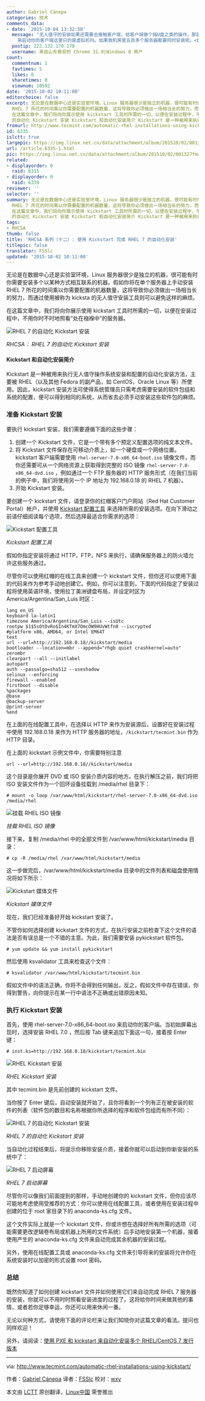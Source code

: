 ```yaml
---
author: Gabriel Cánepa
categories: 技术
comments_data:
- date: '2015-10-04 13:32:50'
  message: "无人值守的安装如果还需要去接触客户端，给客户端做个插U盘之类的操作，那就不叫无人值守了。使用 rhel-server-7.0-x86_64-boot.iso
    来启动你的客户端这里只的是虚拟机吗。如果我机房里五百多个服务器都要同时安装呢。<br />\r\n小编能否再续一篇。"
  postip: 222.132.170.178
  username: 来自山东泰安的 Chrome 31.0|Windows 8 用户
count:
  commentnum: 1
  favtimes: 5
  likes: 0
  sharetimes: 0
  viewnum: 10592
date: '2015-10-02 10:11:00'
editorchoice: false
excerpt: 无论是在数据中心还是实验室环境，Linux 服务器很少是独立的机器，很可能有时你需要安装多个以某种方式相互联系的机器。假如你将在单个服务器上手动安装
  RHEL 7 所花的时间乘以你需要配置的机器数量，这将导致你必须做出一场相当长的努力，而通过使用被称为 kicksta 的无人值守安装工具则可以避免这样的麻烦。
  在这篇文章中，我们将向你展示使用 kickstart 工具时所需的一切，以便在安装过程中，不用你时不时地照看处在襁褓中的服务器。  RHCSA： RHEL 7
  的自动化 Kickstart 安装 Kickstart 和自动化安装简介 Kickstart 是一种被用来执行
fromurl: http://www.tecmint.com/automatic-rhel-installations-using-kickstart/
id: 6335
islctt: true
largepic: https://img.linux.net.cn/data/attachment/album/201510/02/001327fm47537gc375f47z.jpg
url: /article-6335-1.html
pic: https://img.linux.net.cn/data/attachment/album/201510/02/001327fm47537gc375f47z.jpg.thumb.jpg
related:
- displayorder: 0
  raid: 6315
- displayorder: 0
  raid: 6339
reviewer: ''
selector: ''
summary: 无论是在数据中心还是实验室环境，Linux 服务器很少是独立的机器，很可能有时你需要安装多个以某种方式相互联系的机器。假如你将在单个服务器上手动安装
  RHEL 7 所花的时间乘以你需要配置的机器数量，这将导致你必须做出一场相当长的努力，而通过使用被称为 kicksta 的无人值守安装工具则可以避免这样的麻烦。
  在这篇文章中，我们将向你展示使用 kickstart 工具时所需的一切，以便在安装过程中，不用你时不时地照看处在襁褓中的服务器。  RHCSA： RHEL 7
  的自动化 Kickstart 安装 Kickstart 和自动化安装简介 Kickstart 是一种被用来执行
tags:
- RHCSA
thumb: false
title: 'RHCSA 系列（十二）: 使用 Kickstart 完成 RHEL 7 的自动化安装'
titlepic: false
translator: FSSlc
updated: '2015-10-02 10:11:00'
---
```


无论是在数据中心还是实验室环境，Linux 服务器很少是独立的机器，很可能有时你需要安装多个以某种方式相互联系的机器。假如你将在单个服务器上手动安装 RHEL 7 所花的时间乘以你需要配置的机器数量，这将导致你必须做出一场相当长的努力，而通过使用被称为 kicksta 的无人值守安装工具则可以避免这样的麻烦。


在这篇文章中，我们将向你展示使用 kickstart 工具时所需的一切，以便在安装过程中，不用你时不时地照看“处在襁褓中”的服务器。


![RHEL 7 的自动化 Kickstart 安装](/data/attachment/album/201510/02/001327fm47537gc375f47z.jpg)


*RHCSA： RHEL 7 的自动化 Kickstart 安装*


#### Kickstart 和自动化安装简介


Kickstart 是一种被用来执行无人值守操作系统安装和配置的自动化安装方法，主要被 RHEL（以及其他 Fedora 的副产品，如 CentOS，Oracle Linux 等）所使用。因此，kickstart 安装方法可使得系统管理员只需考虑需要安装的软件包组和系统的配置，便可以得到相同的系统，从而省去必须手动安装这些软件包的麻烦。


### 准备 Kickstart 安装


要执行 kickstart 安装，我们需要遵循下面的这些步骤：


1. 创建一个 Kickstart 文件，它是一个带有多个预定义配置选项的纯文本文件。
2. 将 Kickstart 文件保存在可移动介质上，如一个硬盘或一个网络位置。kickstart 客户端需要使用 `rhel-server-7.0-x86_64-boot.iso` 镜像文件，而你还需要可从一个网络资源上获取得到完整的 ISO 镜像 `rhel-server-7.0-x86_64-dvd.iso` ，例如通过一个 FTP 服务器的 HTTP 服务形式（在我们当前的例子中，我们将使用另一个 IP 地址为 192.168.0.18 的 RHEL 7 机器）。
3. 开始 Kickstart 安装。


要创建一个 kickstart 文件，请登录你的红帽客户门户网站（Red Hat Customer Portal）帐户，并使用 [Kickstart 配置工具](https://access.redhat.com/labs/kickstartconfig/) 来选择所需的安装选项。在向下滑动之前请仔细阅读每个选项，然后选择最适合你需求的选项：


![Kickstart 配置工具](/data/attachment/album/201510/02/001329qrjfjrrbe6kbysyh.png)


*Kickstart 配置工具*


假如你指定安装将通过 HTTP，FTP，NFS 来执行，请确保服务器上的防火墙允许这些服务通过。


尽管你可以使用红帽的在线工具来创建一个 kickstart 文件，但你还可以使用下面的代码来作为参考手动地创建它。例如，你可以注意到，下面的代码指定了安装过程将使用英语环境，使用拉丁美洲键盘布局，并设定时区为 America/Argentina/San\_Luis 时区：



```
lang en_US
keyboard la-latin1
timezone America/Argentina/San_Luis --isUtc
rootpw $1$5sOtDvRo$In4KTmX7OmcOW9HUvWtfn0 --iscrypted
#platform x86, AMD64, or Intel EM64T
text
url --url=http://192.168.0.18//kickstart/media
bootloader --location=mbr --append="rhgb quiet crashkernel=auto"
zerombr
clearpart --all --initlabel
autopart
auth --passalgo=sha512 --useshadow
selinux --enforcing
firewall --enabled
firstboot --disable
%packages
@base
@backup-server
@print-server
%end

```

在上面的在线配置工具中，在选择以 HTTP 来作为安装源后，设置好在安装过程中使用 192.168.0.18 来作为 HTTP 服务器的地址，`/kickstart/tecmint.bin` 作为 HTTP 目录。


在上面的 kickstart 示例文件中，你需要特别注意



```
url --url=http://192.168.0.18//kickstart/media

```

这个目录是你展开 DVD 或 ISO 安装介质内容的地方。在执行解压之前，我们将把 ISO 安装文件作为一个回环设备挂载到 /media/rhel 目录下：



```
# mount -o loop /var/www/html/kickstart/rhel-server-7.0-x86_64-dvd.iso /media/rhel

```

![挂载 RHEL ISO 镜像](/data/attachment/album/201510/02/001331ammm433omze73met.png)


*挂载 RHEL ISO 镜像*


接下来，复制 /media/rhel 中的全部文件到 /var/www/html/kickstart/media 目录：



```
# cp -R /media/rhel /var/www/html/kickstart/media

```

这一步做完后，/var/www/html/kickstart/media 目录中的文件列表和磁盘使用情况将如下所示：


![Kickstart 媒体文件](/data/attachment/album/201510/02/001332r9m1m39svs423181.png)


*Kickstart 媒体文件*


现在，我们已经准备好开始 kickstart 安装了。


不管你如何选择创建 kickstart 文件的方式，在执行安装之前检查下这个文件的语法是否有误总是一个不错的主意。为此，我们需要安装 pykickstart 软件包。



```
# yum update && yum install pykickstart

```

然后使用 ksvalidator 工具来检查这个文件：



```
# ksvalidator /var/www/html/kickstart/tecmint.bin

```

假如文件中的语法正确，你将不会得到任何输出，反之，假如文件中存在错误，你得到警告，向你提示在某一行中语法不正确或出错原因未知。


### 执行 Kickstart 安装


首先，使用 rhel-server-7.0-x86\_64-boot.iso 来启动你的客户端。当初始屏幕出现时，选择安装 RHEL 7.0 ，然后按 Tab 键来追加下面这一句，接着按 Enter 键：



```
# inst.ks=http://192.168.0.18/kickstart/tecmint.bin

```

![RHEL Kickstart 安装](/data/attachment/album/201510/02/001333auy0duuou44udy88.png)


*RHEL Kickstart 安装*


其中 tecmint.bin 是先前创建的 kickstart 文件。


当你按了 Enter 键后，自动安装就开始了，且你将看到一个列有正在被安装的软件的列表（软件包的数目和名称根据你所选择的程序和软件包组而有所不同）：


![RHEL 7 的自动化 Kickstart 安装](/data/attachment/album/201510/02/001334mfj9fxmoqoog7ooq.png)


*RHEL 7 的自动化 Kickstart 安装*


当自动化过程结束后，将提示你移除安装介质，接着你就可以启动到你新安装的系统中了：


![RHEL 7 启动屏幕](/data/attachment/album/201510/02/001334ogdvxon8vm7s7hss.png)


*RHEL 7 启动屏幕*


尽管你可以像我们前面提到的那样，手动地创建你的 kickstart 文件，但你应该尽可能地考虑使用受推荐的方式：你可以使用在线配置工具，或者使用在安装过程中创建的位于 root 家目录下的 anaconda-ks.cfg 文件。


这个文件实际上就是一个 kickstart 文件，你或许想在选择好所有所需的选项（可能需要更改逻辑卷布局或机器上所用的文件系统）后手动地安装第一个机器，接着使用产生的 anaconda-ks.cfg 文件来自动完成其余机器的安装过程。


另外，使用在线配置工具或 anaconda-ks.cfg 文件来引导将来的安装将允许你在系统安装时以加密的形式设置 root 密码。


### 总结


既然你知道了如何创建 kickstart 文件并如何使用它们来自动完成 RHEL 7 服务器的安装，你就可以不用时时照看安装进度的过程了。这将给你时间来做其他的事情，或者若你足够幸运，你还可以用来休闲一番。


无论以何种方式，请使用下面的评论栏来让我们知晓你对这篇文章的看法。提问也同样欢迎！


另外，请阅读：[使用 PXE 和 kickstart 来自动化安装多个 RHEL/CentOS 7 发行版本](http://www.tecmint.com/multiple-centos-installations-using-kickstart/)




---


via: <http://www.tecmint.com/automatic-rhel-installations-using-kickstart/>


作者：[Gabriel Cánepa](http://www.tecmint.com/author/gacanepa/) 译者：[FSSlc](https://github.com/FSSlc) 校对：[wxy](https://github.com/wxy)


本文由 [LCTT](https://github.com/LCTT/TranslateProject) 原创翻译，[Linux中国](https://linux.cn/) 荣誉推出